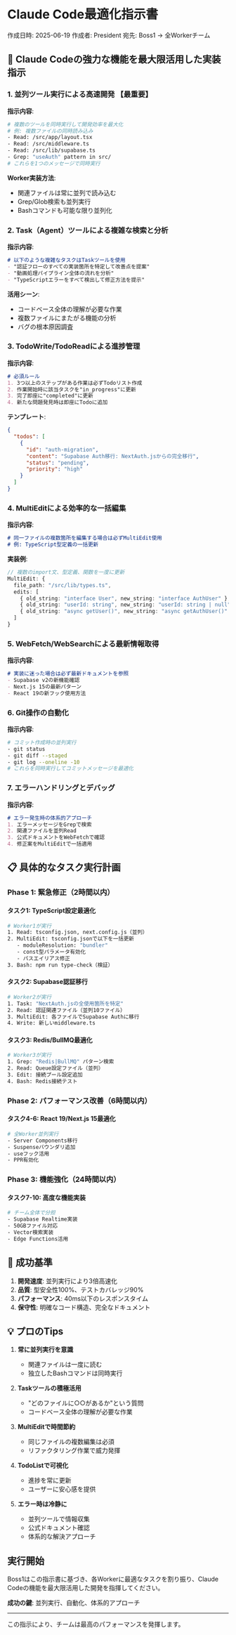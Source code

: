 # Claude Code最適化指示書

作成日時: 2025-06-19
作成者: President
宛先: Boss1 → 全Workerチーム

## 🚀 Claude Codeの強力な機能を最大限活用した実装指示

### 1. 並列ツール実行による高速開発 【最重要】

**指示内容**:
```bash
# 複数のツールを同時実行して開発効率を最大化
# 例: 複数ファイルの同時読み込み
- Read: /src/app/layout.tsx
- Read: /src/middleware.ts  
- Read: /src/lib/supabase.ts
- Grep: "useAuth" pattern in src/
# これらを1つのメッセージで同時実行
```

**Worker実装方法**:
- 関連ファイルは常に並列で読み込む
- Grep/Glob検索も並列実行
- Bashコマンドも可能な限り並列化

### 2. Task（Agent）ツールによる複雑な検索と分析

**指示内容**:
```markdown
# 以下のような複雑なタスクはTaskツールを使用
- "認証フローのすべての実装箇所を特定して改善点を提案"
- "動画処理パイプライン全体の流れを分析"
- "TypeScriptエラーをすべて検出して修正方法を提示"
```

**活用シーン**:
- コードベース全体の理解が必要な作業
- 複数ファイルにまたがる機能の分析
- バグの根本原因調査

### 3. TodoWrite/TodoReadによる進捗管理

**指示内容**:
```markdown
# 必須ルール
1. 3つ以上のステップがある作業は必ずTodoリスト作成
2. 作業開始時に該当タスクを"in_progress"に更新
3. 完了即座に"completed"に更新
4. 新たな問題発見時は即座にTodoに追加
```

**テンプレート**:
```json
{
  "todos": [
    {
      "id": "auth-migration",
      "content": "Supabase Auth移行: NextAuth.jsからの完全移行",
      "status": "pending",
      "priority": "high"
    }
  ]
}
```

### 4. MultiEditによる効率的な一括編集

**指示内容**:
```markdown
# 同一ファイルの複数箇所を編集する場合は必ずMultiEdit使用
# 例: TypeScript型定義の一括更新
```

**実装例**:
```typescript
// 複数のimport文、型定義、関数を一度に更新
MultiEdit: {
  file_path: "/src/lib/types.ts",
  edits: [
    { old_string: "interface User", new_string: "interface AuthUser" },
    { old_string: "userId: string", new_string: "userId: string | null" },
    { old_string: "async getUser()", new_string: "async getAuthUser()" }
  ]
}
```

### 5. WebFetch/WebSearchによる最新情報取得

**指示内容**:
```markdown
# 実装に迷った場合は必ず最新ドキュメントを参照
- Supabase v2の新機能確認
- Next.js 15の最新パターン
- React 19の新フック使用方法
```

### 6. Git操作の自動化

**指示内容**:
```bash
# コミット作成時の並列実行
- git status
- git diff --staged
- git log --oneline -10
# これらを同時実行してコミットメッセージを最適化
```

### 7. エラーハンドリングとデバッグ

**指示内容**:
```markdown
# エラー発生時の体系的アプローチ
1. エラーメッセージをGrepで検索
2. 関連ファイルを並列Read
3. 公式ドキュメントをWebFetchで確認
4. 修正案をMultiEditで一括適用
```

## 📋 具体的なタスク実行計画

### Phase 1: 緊急修正（2時間以内）

#### タスク1: TypeScript設定最適化
```bash
# Worker1が実行
1. Read: tsconfig.json, next.config.js（並列）
2. MultiEdit: tsconfig.jsonで以下を一括更新
   - moduleResolution: "bundler"
   - const型パラメータ有効化
   - パスエイリアス修正
3. Bash: npm run type-check（検証）
```

#### タスク2: Supabase認証移行
```bash
# Worker2が実行
1. Task: "NextAuth.jsの全使用箇所を特定"
2. Read: 認証関連ファイル（並列10ファイル）
3. MultiEdit: 各ファイルでSupabase Authに移行
4. Write: 新しいmiddleware.ts
```

#### タスク3: Redis/BullMQ最適化
```bash
# Worker3が実行
1. Grep: "Redis|BullMQ" パターン検索
2. Read: Queue設定ファイル（並列）
3. Edit: 接続プール設定追加
4. Bash: Redis接続テスト
```

### Phase 2: パフォーマンス改善（6時間以内）

#### タスク4-6: React 19/Next.js 15最適化
```bash
# 全Worker並列実行
- Server Components移行
- Suspenseバウンダリ追加
- useフック活用
- PPR有効化
```

### Phase 3: 機能強化（24時間以内）

#### タスク7-10: 高度な機能実装
```bash
# チーム全体で分担
- Supabase Realtime実装
- 50GBファイル対応
- Vector検索実装
- Edge Functions活用
```

## 🎯 成功基準

1. **開発速度**: 並列実行により3倍高速化
2. **品質**: 型安全性100%、テストカバレッジ90%
3. **パフォーマンス**: 40ms以下のレスポンスタイム
4. **保守性**: 明確なコード構造、完全なドキュメント

## 💡 プロのTips

1. **常に並列実行を意識**
   - 関連ファイルは一度に読む
   - 独立したBashコマンドは同時実行

2. **Taskツールの積極活用**
   - "どのファイルに○○があるか"という質問
   - コードベース全体の理解が必要な作業

3. **MultiEditで時間節約**
   - 同じファイルの複数編集は必須
   - リファクタリング作業で威力発揮

4. **TodoListで可視化**
   - 進捗を常に更新
   - ユーザーに安心感を提供

5. **エラー時は冷静に**
   - 並列ツールで情報収集
   - 公式ドキュメント確認
   - 体系的な解決アプローチ

## 実行開始

Boss1はこの指示書に基づき、各Workerに最適なタスクを割り振り、Claude Codeの機能を最大限活用した開発を指揮してください。

**成功の鍵**: 並列実行、自動化、体系的アプローチ

---
この指示により、チームは最高のパフォーマンスを発揮します。